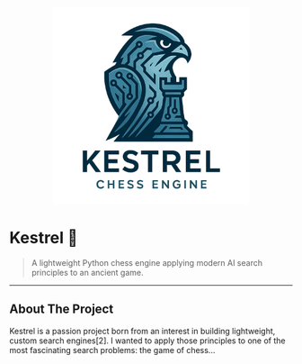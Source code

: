 <div align="center">
  <img src="github-assets/kestrel_logo.png" alt="Kestrel Engine Logo" width="350"/>
</div>

# Kestrel 🦅

> A lightweight Python chess engine applying modern AI search principles to an ancient game.

---

## About The Project

Kestrel is a passion project born from an interest in building lightweight, custom search engines[2]. I wanted to apply those principles to one of the most fascinating search problems: the game of chess...
